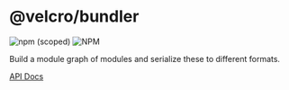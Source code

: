 # @velcro/bundler

![npm (scoped)](https://img.shields.io/npm/v/@velcro/bundler?style=flat-square)
![NPM](https://img.shields.io/npm/l/@velcro/bundler?style=flat-square)

Build a module graph of modules and serialize these to different formats.

[API Docs](https://github.com/ggoodman/velcro/tree/v0.53.0/docs/bundler.md)
